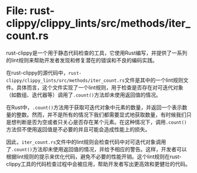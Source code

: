 # File: rust-clippy/clippy_lints/src/methods/iter_count.rs

rust-clippy是一个用于静态代码检查的工具，它使用Rust编写，并提供了一系列的lint规则来帮助开发者发现和修复潜在的错误和不良的编码实践。

在rust-clippy的源代码中，`rust-clippy/clippy_lints/src/methods/iter_count.rs`文件是其中的一个lint规则文件。具体而言，这个文件实现了一个lint规则，用于检查是否存在对可迭代对象（如数组、迭代器等）调用了`.count()`方法却未使用返回值的情况。

在Rust中，`.count()`方法用于获取可迭代对象中元素的数量，并返回一个表示数量的整数。然而，并不是所有的情况下我们都需要显式地获取数量，有时候我们只是想判断是否为空或者只关心是否存在某个元素。在这种情况下，调用`.count()`方法但不使用返回值是不必要的并且可能会造成性能上的损失。

因此，`iter_count.rs`文件中的lint规则会检查代码中对可迭代对象调用了`.count()`方法却未使用返回值的情况，并给予相应的警告。这样，开发者可以根据lint规则的提示来优化代码，避免不必要的性能开销。这个lint规则在rust-clippy工具的代码检查过程中会被应用，帮助开发者写出更高效和更健壮的代码。

